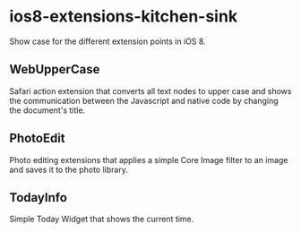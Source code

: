 ios8-extensions-kitchen-sink
============================

Show case for the different extension points in iOS 8.

WebUpperCase
------------

Safari action extension that converts all text nodes to upper case and shows the communication between the Javascript and native code by changing the document's title.

PhotoEdit
---------

Photo editing extensions that applies a simple Core Image filter to an image and saves it to the photo library.

TodayInfo
---------

Simple Today Widget that shows the current time.